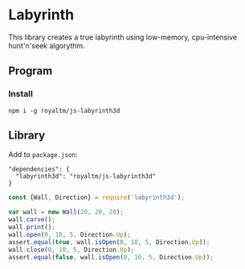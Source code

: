 Labyrinth
=========

This library creates a true labyrinth using low-memory, cpu-intensive hunt'n'seek algorythm. 

Program
-------

### Install

```
npm i -g royaltm/js-labyrinth3d
```

Library
-------

Add to `package.json`:

```
"dependencies": {
  "labyrinth3d": "royaltm/js-labyrinth3d"
}
```

```js
const {Wall, Direction} = require('labyrinth3d');

var wall = new Wall(20, 20, 20);
wall.carve();
wall.print();
wall.open(0, 10, 5, Direction.Up);
assert.equal(true, wall.isOpen(0, 10, 5, Direction.Up));
wall.close(0, 10, 5, Direction.Up);
assert.equal(false, wall.isOpen(0, 10, 5, Direction.Up));
```
